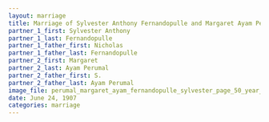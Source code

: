 ```yaml
---
layout: marriage
title: Marriage of Sylvester Anthony Fernandopulle and Margaret Ayam Perumal
partner_1_first: Sylvester Anthony
partner_1_last: Fernandopulle
partner_1_father_first: Nicholas
partner_1_father_last: Fernandopulle
partner_2_first: Margaret
partner_2_last: Ayam Perumal
partner_2_father_first: S.
partner_2_father_last: Ayam Perumal
image_file: perumal_margaret_ayam_fernandopulle_sylvester_page_50_year_1907
date: June 24, 1907
categories: marriage
---
```


